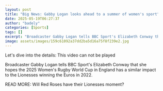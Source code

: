 ```yaml
---
layout: post
title: "Big News: Gabby Logan looks ahead to a summer of women's sport"
date: 2025-05-19T06:27:37
author: "badely"
categories: [Sports]
tags: []
excerpt: "Broadcaster Gabby Logan tells BBC Sport's Elizabeth Conway that she hopes the 2025 Women's Rugby World Cup in England has a similar impact to the Lion"
image: assets/images/159c61092a37dd2ba5d16a75f8f239e2.jpg
---
```


Let's dive into the details: This video can not be played

Broadcaster Gabby Logan tells BBC Sport's Elizabeth Conway that she hopes the 2025 Women's Rugby World Cup in England has a similar impact to the Lionesses winning the Euros in 2022.

READ MORE: Will Red Roses have their Lionesses moment?

